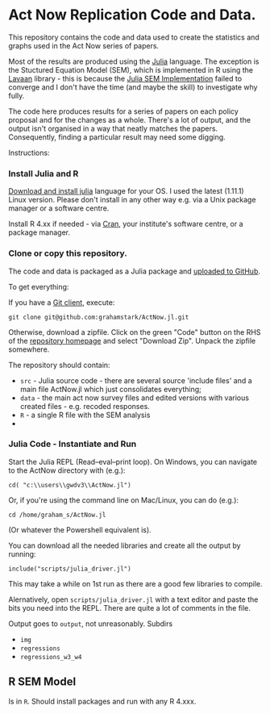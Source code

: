# Act Now Replication Code and Data.

This repository contains the code and data used to create the statistics and graphs used in the Act Now series of papers.

Most of the results are produced using the [Julia](https://julialang.org/) language. The exception is the Stuctured Equation Model (SEM), which is implemented in R using the [Lavaan](https://cran.r-project.org/web/packages/lavaan/index.html) library - this is because the [Julia SEM Implementation](https://structuralequationmodels.github.io/StructuralEquationModels.jl/stable/) failed to converge and I don't have the time (and maybe the skill) to investigate why fully.

The code here produces results for a series of papers on each policy proposal and for the changes as a whole. There's a lot of output, and the output isn't organised in a way that neatly matches the papers. Consequently, finding a particular result may need some digging.

Instructions:

### Install Julia and R

[Download and install julia](https://julialang.org/downloads) language for your OS. I used the latest (1.11.1) Linux version. Please don't install in any other way e.g. via a Unix package manager or a software centre.

Install R 4.xx if needed - via [Cran](https://cran.r-project.org/), your institute's software centre, or a package manager.

### Clone or copy this repository. 

The code and data is packaged as a Julia package and [uploaded to GitHub](https://github.com:grahamstark/ActNow.jl).

To get everything:

If you have a [Git client](https://git-scm.com/downloads), execute:

    git clone git@github.com:grahamstark/ActNow.jl.git

Otherwise, download a zipfile. Click on the green "Code" button on the RHS of the [repository homepage](https://github.com:grahamstark/ActNow.jl) and select "Download Zip". Unpack the zipfile  somewhere.

The repository should contain:

* `src` - Julia source code - there are several source 'include files' and a main file ActNow.jl which just consolidates everything;
* `data` - the main act now survey files and edited versions with various created files - e.g. recoded responses.
* `R` - a single R file with the SEM analysis
*  

### Julia Code - Instantiate and Run
  
Start the Julia REPL (Read–eval–print loop). On Windows, you can navigate to the ActNow directory with (e.g.):

    cd( "c:\\users\\gwdv3\\ActNow.jl")

Or, if you're using the command line on Mac/Linux, you can do (e.g.):

    cd /home/graham_s/ActNow.jl

(Or whatever the Powershell equivalent is).   

You can download all the needed libraries and create all the output by running:

    include("scripts/julia_driver.jl")

This may take a while on 1st run as there are a good few libraries to compile.

Alernatively, open `scripts/julia_driver.jl` with a text editor and paste the bits you need into the REPL. There are quite a lot of comments in the file.

Output goes to `output`, not unreasonably. Subdirs 

* `img`
* `regressions`
* `regressions_w3_w4`

## R SEM Model

Is in `R`. Should install packages and run with any R 4.xxx. 







